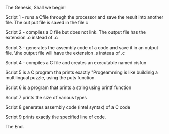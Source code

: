 The Genesis, Shall we begin!

Script 1 - runs a Cfile through the processor and save the result into another file. The out put file is saved in the file c

Script 2 - complies a C file but does not link. The output file has the extension .o instead of .c

Script 3 - generates the assembly code of a code and save it in an output file. \the output file will have the extension .s insteas of .c 

Script 4 - compiles a C file and creates an executable named cisfun

Script 5 is a C program tha prints exactly "Progeamming is like buildinig a multilingual puzzle, using the puts function.

Script 6 is a program that prints a string using printf function

Script 7 prints the size of various types

Script 8 generates assembly code (intel syntax) of a C code

Script 9 prints exactly the specified line of code.

The End.
